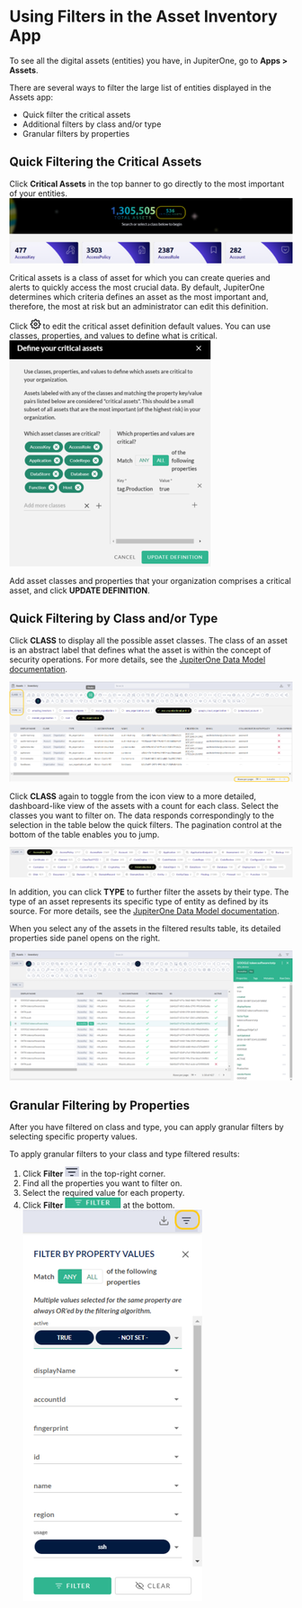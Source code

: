 # Using Filters in the Asset Inventory App

To see all the digital assets (entities) you have, in JupiterOne, go to **Apps > Assets**. 

There are several ways to filter the large list of entities displayed in the Assets app:

- Quick filter the critical assets
- Additional filters by class and/or type
- Granular filters by properties

## Quick Filtering the Critical Assets

Click **Critical Assets** in the top banner to go directly to the most important of your entities.![](../assets/asset-critical.png)

Critical assets is a class of asset for which you can create queries and alerts to quickly access
the most crucial data. By default, JupiterOne determines which criteria defines an asset as 
the most important and, therefore, the most at risk but an administrator can edit this definition.

Click ![](../assets/icons/gear.png) to edit the critical asset definition default values. You can use classes, properties, and values 
to define what is critical.
![](../assets/asset-definition.png)

Add asset classes and properties that your organization comprises a critical
asset, and click **UPDATE DEFINITION**.

## Quick Filtering by Class and/or Type

Click **CLASS** to display all the possible asset classes. The class of an asset is an 
abstract label that defines what the asset is within the concept of security operations. 
For more details, see the [JupiterOne Data Model documentation](../docs/jupiterone-data-model.md).

![](../assets/asset-quick-filter-type.png)

Click **CLASS** again to toggle from the icon view to a more detailed, dashboard-like view
of the assets with a count for each class. Select the classes you want to filter on. The data 
responds correspondingly to the selection in the table below the quick filters. The pagination 
control at the bottom of the table enables you to jump.

![](../assets/asset-quick-filter-class-expanded.png)

In addition, you can click **TYPE** to further filter the assets by their type. The type of 
an asset represents its specific type of entity as defined by its source. For more details, 
see the [JupiterOne Data Model documentation](../docs/jupiterone-data-model.md).

When you select any of the assets in the filtered results table, its detailed properties 
side panel opens on the right.

![](../assets/asset-selected-entity-properties.png)

## Granular Filtering by Properties

After you have filtered on class and type, you can apply granular filters by 
selecting specific property values.

To apply granular filters to your class and type filtered results:

1. Click **Filter** ![filter](../assets/icons/filter.png) in the top-right corner. 
2. Find all the properties you want to filter on.
3. Select the required value for each property. 
4. Click **Filter** ![green-filter](../assets/icons/green-filter.png) at the bottom. 
                                                                                                                ![](../assets/asset-property-filter-select.png)
